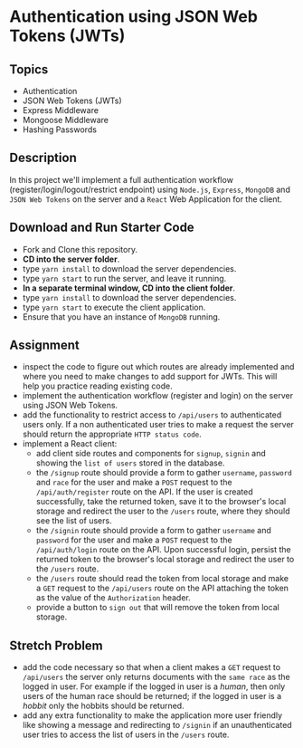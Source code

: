 # Authentication using JSON Web Tokens (JWTs)

## Topics

- Authentication
- JSON Web Tokens (JWTs)
- Express Middleware
- Mongoose Middleware
- Hashing Passwords

## Description

In this project we'll implement a full authentication workflow (register/login/logout/restrict endpoint) using `Node.js`, `Express`, `MongoDB` and `JSON Web Tokens` on the server and a `React` Web Application for the client.

## Download and Run Starter Code

- Fork and Clone this repository.
- **CD into the server folder**.
- type `yarn install` to download the server dependencies.
- type `yarn start` to run the server, and leave it running.
- **In a separate terminal window, CD into the client folder**.
- type `yarn install` to download the server dependencies.
- type `yarn start` to execute the client application.
- Ensure that you have an instance of `MongoDB` running.

## Assignment

- inspect the code to figure out which routes are already implemented and where you need to make changes to add support for JWTs. This will help you practice reading existing code.
- implement the authentication workflow (register and login) on the server using JSON Web Tokens.
- add the functionality to restrict access to `/api/users` to authenticated users only. If a non authenticated user tries to make a request the server should return the appropriate `HTTP status code`.
- implement a React client:
  - add client side routes and components for `signup`, `signin` and showing the `list of users` stored in the database.
  - the `/signup` route should provide a form to gather `username`, `password` and `race` for the user and make a `POST` request to the `/api/auth/register` route on the API. If the user is created successfully, take the returned token, save it to the browser's local storage and redirect the user to the `/users` route, where they should see the list of users.
  - the `/signin` route should provide a form to gather `username` and `password` for the user and make a `POST` request to the `/api/auth/login` route on the API. Upon successful login, persist the returned token to the browser's local storage and redirect the user to the `/users` route.
  - the `/users` route should read the token from local storage and make a `GET` request to the `/api/users` route on the API attaching the token as the value of the `Authorization` header.
  - provide a button to `sign out` that will remove the token from local storage.

## Stretch Problem

- add the code necessary so that when a client makes a `GET` request to `/api/users` the server only returns documents with the `same race` as the logged in user. For example if the logged in user is a _human_, then only users of the human race should be returned; if the logged in user is a _hobbit_ only the hobbits should be returned.
- add any extra functionality to make the application more user friendly like showing a message and redirecting to `/signin` if an unauthenticated user tries to access the list of users in the `/users` route.
